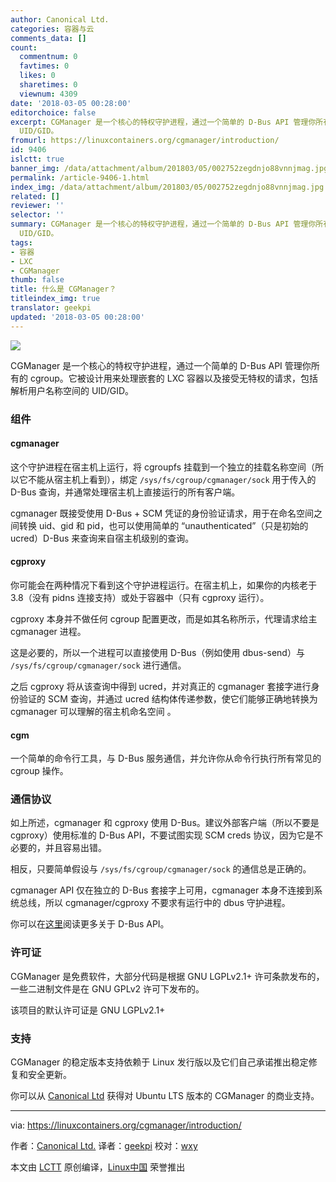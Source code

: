 ```yaml
---
author: Canonical Ltd.
categories: 容器与云
comments_data: []
count:
  commentnum: 0
  favtimes: 0
  likes: 0
  sharetimes: 0
  viewnum: 4309
date: '2018-03-05 00:28:00'
editorchoice: false
excerpt: CGManager 是一个核心的特权守护进程，通过一个简单的 D-Bus API 管理你所有的 cgroup。它被设计用来处理嵌套的 LXC 容器以及接受无特权的请求，包括解析用户名称空间的
  UID/GID。
fromurl: https://linuxcontainers.org/cgmanager/introduction/
id: 9406
islctt: true
banner_img: /data/attachment/album/201803/05/002752zegdnjo88vnnjmag.jpg
permalink: /article-9406-1.html
index_img: /data/attachment/album/201803/05/002752zegdnjo88vnnjmag.jpg.thumb.jpg
related: []
reviewer: ''
selector: ''
summary: CGManager 是一个核心的特权守护进程，通过一个简单的 D-Bus API 管理你所有的 cgroup。它被设计用来处理嵌套的 LXC 容器以及接受无特权的请求，包括解析用户名称空间的
  UID/GID。
tags:
- 容器
- LXC
- CGManager
thumb: false
title: 什么是 CGManager？
titleindex_img: true
translator: geekpi
updated: '2018-03-05 00:28:00'
---
```


![](/data/attachment/album/201803/05/002752zegdnjo88vnnjmag.jpg)


CGManager 是一个核心的特权守护进程，通过一个简单的 D-Bus API 管理你所有的 cgroup。它被设计用来处理嵌套的 LXC 容器以及接受无特权的请求，包括解析用户名称空间的 UID/GID。


### 组件


#### cgmanager


这个守护进程在宿主机上运行，​​将 cgroupfs 挂载到一个独立的挂载名称空间（所以它不能从宿主机上看到），绑定 `/sys/fs/cgroup/cgmanager/sock` 用于传入的 D-Bus 查询，并通常处理宿主机上直接运行的所有客户端。


cgmanager 既接受使用 D-Bus + SCM 凭证的身份验证请求，用于在命名空间之间转换 uid、gid 和 pid，也可以使用简单的 “unauthenticated”（只是初始的 ucred）D-Bus 来查询来自宿主机级别的查询。


#### cgproxy


你可能会在两种情况下看到这个守护进程运行。在宿主机上，如果你的内核老于 3.8（没有 pidns 连接支持）或处于容器中（只有 cgproxy 运行）。


cgproxy 本身并不做任何 cgroup 配置更改，而是如其名称所示，代理请求给主 cgmanager 进程。


这是必要的，所以一个进程可以直接使用 D-Bus（例如使用 dbus-send）与 `/sys/fs/cgroup/cgmanager/sock` 进行通信。


之后 cgproxy 将从该查询中得到 ucred，并对真正的 cgmanager 套接字进行身份验证的 SCM 查询，并通过 ucred 结构体传递参数，使它们能够正确地转换为 cgmanager 可以理解的宿主机命名空间 。


#### cgm


一个简单的命令行工具，与 D-Bus 服务通信，并允许你从命令行执行所有常见的 cgroup 操作。


### 通信协议


如上所述，cgmanager 和 cgproxy 使用 D-Bus。建议外部客户端（所以不要是 cgproxy）使用标准的 D-Bus API，不要试图实现 SCM creds 协议，因为它是不必要的，并且容易出错。


相反，只要简单假设与 `/sys/fs/cgroup/cgmanager/sock` 的通信总是正确的。


cgmanager API 仅在独立的 D-Bus 套接字上可用，cgmanager 本身不连接到系统总线，所以 cgmanager/cgproxy 不要求有运行中的 dbus 守护进程。


你可以在[这里](https://linuxcontainers.org/cgmanager/dbus-api/)阅读更多关于 D-Bus API。


### 许可证


CGManager 是免费软件，大部分代码是根据 GNU LGPLv2.1+ 许可条款发布的，一些二进制文件是在 GNU GPLv2 许可下发布的。


该项目的默认许可证是 GNU LGPLv2.1+


### 支持


CGManager 的稳定版本支持依赖于 Linux 发行版以及它们自己承诺推出稳定修复和安全更新。


你可以从 [Canonical Ltd](http://www.canonical.com/) 获得对 Ubuntu LTS 版本的 CGManager 的商业支持。




---


via: <https://linuxcontainers.org/cgmanager/introduction/>


作者：[Canonical Ltd.](http://www.canonical.com/) 译者：[geekpi](https://github.com/geekpi) 校对：[wxy](https://github.com/wxy)


本文由 [LCTT](https://github.com/LCTT/TranslateProject) 原创编译，[Linux中国](https://linux.cn/) 荣誉推出